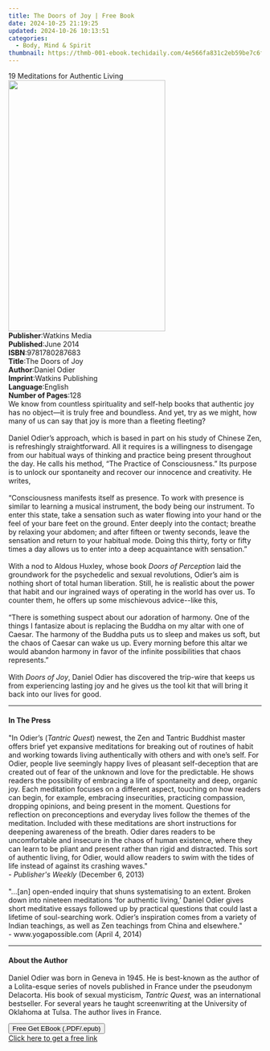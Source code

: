 ```yaml
---
title: The Doors of Joy | Free Book
date: 2024-10-25 21:19:25
updated: 2024-10-26 10:13:51
categories:
  - Body, Mind & Spirit
thumbnail: https://thmb-001-ebook.techidaily.com/4e566fa831c2eb59be7c6fc80ea39de172acea71acc9576d5d7e5782d407fc44.jpg
---
```

<main id="book-container">
  <div class="flex flex-col">
    <div class="book-brief flex-1 py-6 px-4 sm:p-6 md:py-10 md:px-8">
      <!-- brief-->
      <div class="book-brief-main">19 Meditations for Authentic Living</div>
    </div>
    <div
      class="book-meta-info flex-1 grid gap-4 col-start-1 col-end-3 row-start-1 sm:mb-6 sm:grid-cols-4 lg:gap-6 lg:col-start-2 lg:row-end-6 lg:row-span-6 lg:mb-0"
    >
      <div
        class="book-meta-info-left place-content-center mt-4 p-4 text-sm leading-6 col-start-2 col-span-2 dark:text-slate-400"
      >
        <img
          class="w-full h-500 object-cover rounded-lg sm:h-255 sm:col-span-2 lg:col-span-full"
          src="https://img-001-ebook.techidaily.com/e5a72df3449215cec697bf59c331861f2e7b7fe4a88b8de2275e0535374e209f.jpg"
          alt=""
          width="312"
          height="500"
        />
      </div>
      <div
        class="book-meta-info-right mt-2 col-start-1 row-start-2 col-span-3 self-center"
      >
        <!-- meta data  -->
        <div class="flex flex-col px-4 md:px-8">
          <div class="flex-1">
            <strong>Publisher</strong>:<span class="px-2">Watkins Media</span>
          </div>
          <div class="flex-1">
            <strong>Published</strong>:<span class="px-2">June 2014</span>
          </div>
          <div class="flex-1">
            <strong>ISBN</strong>:<span class="px-2">9781780287683</span>
          </div>
          <div class="flex-1">
            <strong>Title</strong>:<span class="px-2">The Doors of Joy</span>
          </div>
          <div class="flex-1">
            <strong>Author</strong>:<span class="px-2">Daniel Odier</span>
          </div>
          <div class="flex-1">
            <strong>Imprint</strong>:<span class="px-2"
              >Watkins Publishing</span
            >
          </div>
          <div class="flex-1">
            <strong>Language</strong>:<span class="px-2">English</span>
          </div>
          <div class="flex-1">
            <strong>Number of Pages</strong>:<span class="px-2">128</span>
          </div>
        </div>
      </div>
    </div>
    <div class="book-description flex-1 py-6 px-4 sm:p-6 md:py-10 md:px-8">
      <div class="book-description-main">
        <div accordion-content="" id="description">
          We know from countless spirituality and self-help books that authentic
          joy has no object—it is truly free and boundless. And yet, try as we
          might, how many of us can say that joy is more than a fleeting
          fleeting?<br /><br />Daniel Odier’s approach, which is based in part
          on his study of Chinese Zen, is refreshingly straightforward. All it
          requires is a willingness to disengage from our habitual ways of
          thinking and practice being present throughout the day. He calls his
          method, “The Practice of Consciousness.” Its purpose is to unlock our
          spontaneity and recover our innocence and creativity. He writes,<br /><br />“Consciousness
          manifests itself as presence. To work with presence is similar to
          learning a musical instrument, the body being our instrument. To enter
          this state, take a sensation such as water flowing into your hand or
          the feel of your bare feet on the ground. Enter deeply into the
          contact; breathe by relaxing your abdomen; and after fifteen or twenty
          seconds, leave the sensation and return to your habitual mode. Doing
          this thirty, forty or fifty times a day allows us to enter into a deep
          acquaintance with sensation.”<br /><br />With a nod to Aldous Huxley,
          whose book <i>Doors of Perception</i> laid the groundwork for the
          psychedelic and sexual revolutions, Odier’s aim is nothing short of
          total human liberation. Still, he is realistic about the power that
          habit and our ingrained ways of operating in the world has over us. To
          counter them, he offers up some mischievous advice--like this,<br /><br />“There
          is something suspect about our adoration of harmony. One of the things
          I fantasize about is replacing the Buddha on my altar with one of
          Caesar. The harmony of the Buddha puts us to sleep and makes us soft,
          but the chaos of Caesar can wake us up. Every morning before this
          altar we would abandon harmony in favor of the infinite possibilities
          that chaos represents.”<br /><br />With <i>Doors of Joy</i>, Daniel
          Odier has discovered the trip-wire that keeps us from experiencing
          lasting joy and he gives us the tool kit that will bring it back into
          our lives for good.
        </div>
        <div class="accordion-fader"></div>
      </div>
    </div>
    <div class="book-excerpts flex-1 py-6 px-4 sm:p-6 md:py-10 md:px-8">
      <!-- excerpts-->
      <div class="book-excerpts-main">
        <hr />
        <h4 class="placeholder placeholder-heading">
          <span>In The Press</span>
        </h4>
        <p>
          "In Odier’s (<i>Tantric Quest</i>) newest, the Zen and Tantric
          Buddhist master offers brief yet expansive meditations for breaking
          out of routines of habit and working towards living authentically with
          others and with one’s self. For Odier, people live seemingly happy
          lives of pleasant self-deception that are created out of fear of the
          unknown and love for the predictable. He shows readers the possibility
          of embracing a life of spontaneity and deep, organic joy. Each
          meditation focuses on a different aspect, touching on how readers can
          begin, for example, embracing insecurities, practicing compassion,
          dropping opinions, and being present in the moment. Questions for
          reflection on preconceptions and everyday lives follow the themes of
          the meditation. Included with these meditations are short instructions
          for deepening awareness of the breath. Odier dares readers to be
          uncomfortable and insecure in the chaos of human existence, where they
          can learn to be pliant and present rather than rigid and distracted.
          This sort of authentic living, for Odier, would allow readers to swim
          with the tides of life instead of against its crashing waves."<br />-
          <i>Publisher's Weekly </i>(December 6, 2013)<br /><br />"...[an]
          open-ended&nbsp;inquiry that shuns&nbsp;systematising&nbsp;to an
          extent. Broken down into nineteen meditations ‘for authentic living,’
          Daniel Odier&nbsp;gives short meditative essays followed up by
          practical questions that could last a lifetime of soul-searching work.
          Odier’s inspiration comes from a variety of Indian teachings, as well
          as Zen teachings from China and elsewhere."<br />-
          www.yogapossible.com (April 4, 2014)
        </p>
      </div>
    </div>
    <div class="book-about-author flex-1 py-6 px-4 sm:p-6 md:py-10 md:px-8">
      <!-- about author-->
      <div class="book-main-author-main">
        <hr />
        <h4 class="placeholder placeholder-heading">
          <span>About the Author</span>
        </h4>
        <p>
          Daniel Odier was born in Geneva in 1945. He is best-known as the
          author of a Lolita-esque series of novels published in France under
          the pseudonym Delacorta. His book of sexual mysticism,
          <i>Tantric Quest,</i> was an international bestseller. For several
          years he taught screenwriting at the University of Oklahoma at Tulsa.
          The author lives in France.
        </p>
      </div>
    </div>
    <div class="book-free-get flex-1 py-6 px-4 sm:p-6 md:py-10 md:px-8">
      <button
        id="btn-free-get"
        class="bg-blue-500 hover:bg-blue-700 text-white font-bold py-2 px-4 rounded"
      >
        Free Get EBook (.PDF/.epub)
      </button>
      <div id="countdown-display" class="px-2 text-lg mt-2"></div>
      <a
        id="free-link"
        class="hidden bg-blue-500 hover:bg-blue-700 text-white font-bold py-2 px-4 rounded"
        href="https://www.ebooks.com/en-us/book/1596149/the-doors-of-joy/daniel-odier/"
        target="_blank"
        >Click here to get a free link</a
      >
    </div>
    <script>
      let countdownTime = 0;
      let countdownInterval = null;
      document
        .getElementById('btn-free-get')
        .addEventListener('click', startCountdown);
      function startCountdown() {
        countdownTime = new Date().getTime() + 60000 * 3;
        countdownInterval = setInterval(updateCountdown, 1000);
        document.getElementById('btn-free-get').disabled = true;
        document
          .getElementById('btn-free-get')
          .classList.add('bg-gray-500', 'cursor-not-allowed');
      }
      function updateCountdown() {
        let currentTime = new Date().getTime();
        let timeLeft = countdownTime - currentTime;
        let secondsLeft = Math.floor(timeLeft / 1000);
        document.getElementById('countdown-display').innerHTML =
          `Remaining time: ${secondsLeft} seconds.`;
        if (secondsLeft <= 0) {
          clearInterval(countdownInterval);
          document.getElementById('btn-free-get').classList.add('hidden');
          document.getElementById('free-link').classList.remove('hidden');
          document.getElementById('countdown-display').innerHTML = '';
        }
      }
    </script>
  </div>
</main>
